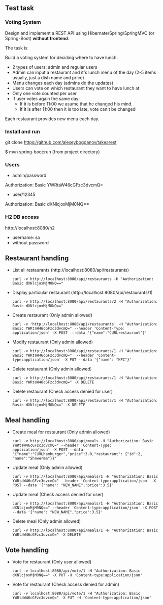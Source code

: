 ## Test task
### Voting System

Design and implement a REST API using Hibernate/Spring/SpringMVC (or Spring-Boot) **without frontend**.

The task is:

Build a voting system for deciding where to have lunch.

 * 2 types of users: admin and regular users
 * Admin can input a restaurant and it's lunch menu of the day (2-5 items usually, just a dish name and price)
 * Menu changes each day (admins do the updates)
 * Users can vote on which restaurant they want to have lunch at
 * Only one vote counted per user
 * If user votes again the same day:
    - If it is before 11:00 we asume that he changed his mind.
    - If it is after 11:00 then it is too late, vote can't be changed

Each restaurant provides new menu each day.

### Install and run

git clone https://github.com/alexeybogdanov/takearest

$ mvn spring-boot:run (from project directory)

### Users
* admin/password 

Authorization: Basic YWRtaW46cGFzc3dvcmQ=

* user/12345

Authorization: Basic dXNlcjoxMjM0NQ==

### H2 DB access
http://localhost:8080/h2

* username: sa
* without password

## Restaurant handling 

* List all restaurants (http://localhost:8080/api/restaurants)

    `curl -v http://localhost:8080/api/restaurants -H "Authorization: Basic dXNlcjoxMjM0NQ=="`
 

* Display particular restaurant (http://localhost:8080/api/restaurants/1)

    `curl -v http://localhost:8080/api/restaurants/2 -H "Authorization: Basic dXNlcjoxMjM0NQ=="`
    
* Create restaurant (Only admin allowed)

    `curl -v 'http://localhost:8080/api/restaurants' -H "Authorization: Basic YWRtaW46cGFzc3dvcmQ=" --header 'Content-Type:    application/json' -X POST  --data '{"name":"CURLrestaurant"}'` 
    
* Modify restaurant (Only admin allowed)

    `curl -v http://localhost:8080/api/restaurants/1 -H "Authorization: Basic YWRtaW46cGFzc3dvcmQ="  --header 'Content-type:application/json' -X PUT --data '{"name": "KFC"}'`
     

* Delete restaurant (Only admin allowed)

    `curl -v http://localhost:8080/api/restaurants/1 -H "Authorization: Basic YWRtaW46cGFzc3dvcmQ=" -X DELETE`
   
* Delete restaurant (Check access denied for user)  

    `curl -v http://localhost:8080/api/restaurants/1 -H "Authorization: Basic dXNlcjoxMjM0NQ==" -X DELETE`

## Meal handling

* Create meal for restaurant (Only admin allowed)

    `curl -v http://localhost:8080/api/meals -H "Authorization: Basic YWRtaW46cGFzc3dvcmQ=" --header 'Content-Type:           application/json' -X POST --data '{"name":"CURLhamburger","price":3.0,"restaurant": {"id":2, "name":"Shawerma"}}'`
  
* Update meal (Only admin allowed)

    `curl -v http://localhost:8080/api/meals/1 -H "Authorization: Basic YWRtaW46cGFzc3dvcmQ=" --header 'Content-type:application/json' -X POST --data '{"name": "NEW_NAME","price":3.5}'`
    
* Update meal (Check access denied for user)

    `curl -v http://localhost:8080/api/meals/1 -H "Authorization: Basic dXNlcjoxMjM0NQ==" --header 'Content-type:application/json' -X POST --data '{"name": "NEW_NAME","price":3.5}'`    
  
  
* Delete meal (Only admin allowed)

    `curl -v http://localhost:8080/api/meals/1 -H "Authorization: Basic YWRtaW46cGFzc3dvcmQ=" -X DELETE`
    
## Vote handling

* Vote for restaurant (Only user allowed)

    `curl -v localhost:8080/api/vote/1 -H "Authorization: Basic dXNlcjoxMjM0NQ==" -X PUT -H 'Content-type:application/json'`
    
* Vote for restaurant (Check access denied for admin)

    `curl -v localhost:8080/api/vote/1 -H "Authorization: Basic YWRtaW46cGFzc3dvcmQ=" -X PUT -H 'Content-type:application/json'`    


